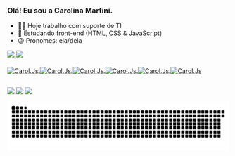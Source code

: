 ### Olá! Eu sou a Carolina Martini.

- 👩‍💻 Hoje trabalho com suporte de TI
- 📜 Estudando front-end (HTML, CSS & JavaScript)
- 😉 Pronomes: ela/dela

<div>
  <a href="https://github.com/canudrinkme">
  <img height="180cm" src="https://github-readme-stats.vercel.app/api?username=canudrinkme&https://github-readme-stats.vercel.app/api?username=canudrinkme&count_private=true&https://github-readme-stats.vercel.app/api?username=canudrinkme&show_icons=true&https://github-readme-stats.vercel.app/api?username=canudrinkme&show_icons=true&theme=tokyonight"/>
  <img height="180cm" src="https://github-readme-stats.vercel.app/api/top-langs/?username=canudrinkme&layout-compact&theme=tokyonight"/>
</div>
  
  <div style="display: inline_block"><br>
    <img align="center" alt="Carol.Js" height="30" width="40" src="https://cdn.jsdelivr.net/gh/devicons/devicon/icons/html5/html5-original.svg">
    <img align="center" alt="Carol.Js" height="30" width="40" src="https://cdn.jsdelivr.net/gh/devicons/devicon/icons/javascript/javascript-original.svg">
    <img align="center" alt="Carol.Js" height="30" width="40" src="https://cdn.jsdelivr.net/gh/devicons/devicon/icons/css3/css3-original.svg">
    <img align="center" alt="Carol.Js" height="30" width="40" src="https://cdn.jsdelivr.net/gh/devicons/devicon/icons/vscode/vscode-original.svg">
    <img align="center" alt="Carol.Js" height="30" width="40" src="https://cdn.jsdelivr.net/gh/devicons/devicon/icons/typescript/typescript-original.svg">
    <img align="center" alt="Carol.Js" height="30" width="40" src="https://cdn.jsdelivr.net/gh/devicons/devicon/icons/python/python-original.svg">
  </div>

  ##
  
  <div>
    <a href="mailto:carolina.martini0205@gmail.com"><img src="https://img.shields.io/badge/Gmail-D14836?style=for-the-badge&logo=gmail&logoColor=white" target="blank"></a>
    <a href="https://www.linkedin.com/in/carolina-martini-4a93a81b2/" target="blank"><img src="https://img.shields.io/badge/LinkedIn-0077B5?style=for-the-badge&logo=linkedin&logoColor=white" target="blank"></a>
    <a href="https://www.instagram.com/canudrinkme/" target="blank"><img src="https://img.shields.io/badge/Instagram-E4405F?style=for-the-badge&logo=instagram&logoColor=white" target="blank"></a>
  </div>
    
 ![Snake animation](https://github.com/canudrinkme/canudrinkme/blob/output/github-contribution-grid-snake.svg) 
